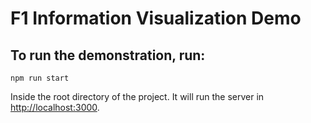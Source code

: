 # F1 Information Visualization Demo

## To run the demonstration, run:

`npm run start`

Inside the root directory of the project.
It will run the server in [http://localhost:3000](http://localhost:3000).

